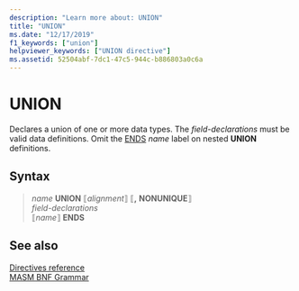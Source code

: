 ```yaml
---
description: "Learn more about: UNION"
title: "UNION"
ms.date: "12/17/2019"
f1_keywords: ["union"]
helpviewer_keywords: ["UNION directive"]
ms.assetid: 52504abf-7dc1-47c5-944c-b886803a0c6a
---
```

# UNION

Declares a union of one or more data types. The *field-declarations* must be valid data definitions. Omit the [ENDS](ends-masm.md) *name* label on nested **UNION** definitions.

## Syntax

> *name* **UNION** ⟦*alignment*⟧ ⟦__,__ **NONUNIQUE**⟧\
> *field-declarations*\
> ⟦*name*⟧ **ENDS**

## See also

[Directives reference](directives-reference.md)\
[MASM BNF Grammar](masm-bnf-grammar.md)
